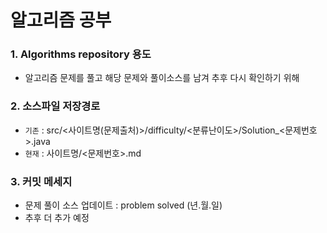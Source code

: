 # 알고리즘 공부
### 1. Algorithms repository 용도
  - 알고리즘 문제를 풀고 해당 문제와 풀이소스를 남겨 추후 다시 확인하기 위해
### 2. 소스파일 저장경로
  - `기존` : src/<사이트명(문제출처)>/difficulty/<분류난이도>/Solution_<문제번호>.java
  - `현재` : 사이트명/<문제번호>.md
### 3. 커밋 메세지
  - 문제 풀이 소스 업데이트 : problem solved (년.월.일)
  - 추후 더 추가 예정 
